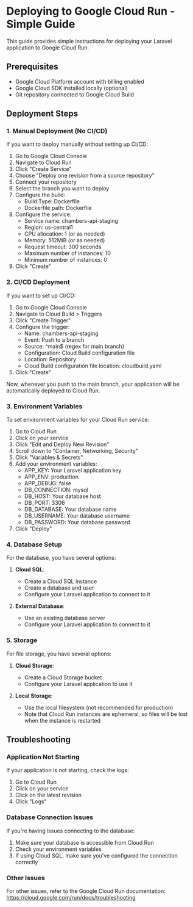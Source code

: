 # Deploying to Google Cloud Run - Simple Guide

This guide provides simple instructions for deploying your Laravel application to Google Cloud Run.

## Prerequisites

- Google Cloud Platform account with billing enabled
- Google Cloud SDK installed locally (optional)
- Git repository connected to Google Cloud Build

## Deployment Steps

### 1. Manual Deployment (No CI/CD)

If you want to deploy manually without setting up CI/CD:

1. Go to Google Cloud Console
2. Navigate to Cloud Run
3. Click "Create Service"
4. Choose "Deploy one revision from a source repository"
5. Connect your repository
6. Select the branch you want to deploy
7. Configure the build:
   - Build Type: Dockerfile
   - Dockerfile path: Dockerfile
8. Configure the service:
   - Service name: chambers-api-staging
   - Region: us-central1
   - CPU allocation: 1 (or as needed)
   - Memory: 512MiB (or as needed)
   - Request timeout: 300 seconds
   - Maximum number of instances: 10
   - Minimum number of instances: 0
9. Click "Create"

### 2. CI/CD Deployment

If you want to set up CI/CD:

1. Go to Google Cloud Console
2. Navigate to Cloud Build > Triggers
3. Click "Create Trigger"
4. Configure the trigger:
   - Name: chambers-api-staging
   - Event: Push to a branch
   - Source: ^main$ (regex for main branch)
   - Configuration: Cloud Build configuration file
   - Location: Repository
   - Cloud Build configuration file location: cloudbuild.yaml
5. Click "Create"

Now, whenever you push to the main branch, your application will be automatically deployed to Cloud Run.

### 3. Environment Variables

To set environment variables for your Cloud Run service:

1. Go to Cloud Run
2. Click on your service
3. Click "Edit and Deploy New Revision"
4. Scroll down to "Container, Networking, Security"
5. Click "Variables & Secrets"
6. Add your environment variables:
   - APP_KEY: Your Laravel application key
   - APP_ENV: production
   - APP_DEBUG: false
   - DB_CONNECTION: mysql
   - DB_HOST: Your database host
   - DB_PORT: 3306
   - DB_DATABASE: Your database name
   - DB_USERNAME: Your database username
   - DB_PASSWORD: Your database password
7. Click "Deploy"

### 4. Database Setup

For the database, you have several options:

1. **Cloud SQL**:
   - Create a Cloud SQL instance
   - Create a database and user
   - Configure your Laravel application to connect to it

2. **External Database**:
   - Use an existing database server
   - Configure your Laravel application to connect to it

### 5. Storage

For file storage, you have several options:

1. **Cloud Storage**:
   - Create a Cloud Storage bucket
   - Configure your Laravel application to use it

2. **Local Storage**:
   - Use the local filesystem (not recommended for production)
   - Note that Cloud Run instances are ephemeral, so files will be lost when the instance is restarted

## Troubleshooting

### Application Not Starting

If your application is not starting, check the logs:

1. Go to Cloud Run
2. Click on your service
3. Click on the latest revision
4. Click "Logs"

### Database Connection Issues

If you're having issues connecting to the database:

1. Make sure your database is accessible from Cloud Run
2. Check your environment variables
3. If using Cloud SQL, make sure you've configured the connection correctly

### Other Issues

For other issues, refer to the Google Cloud Run documentation:
https://cloud.google.com/run/docs/troubleshooting